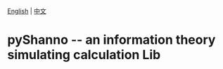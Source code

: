 [English](./README-en.md) | [中文](../zh/README-zh.md)

# pyShanno -- an information theory simulating calculation Lib
